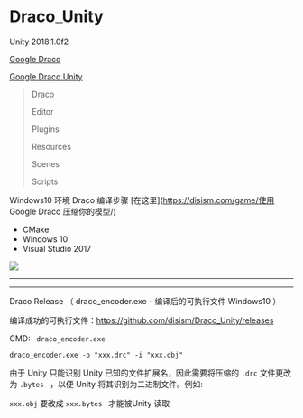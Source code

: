 # Draco_Unity
Unity 2018.1.0f2

[Google Draco](https://github.com/google/draco)

[Google Draco Unity](https://github.com/google/draco/tree/master/unity)

> Draco 
>
> Editor
>
> Plugins
>
> Resources
>
> Scenes
>
> Scripts

Windows10 环境 Draco 编译步骤 [在这里](https://disism.com/game/使用 Google Draco 压缩你的模型/)

- CMake 
- Windows 10 
- Visual Studio 2017

![](https://github.com/iifork/Draco_Unity/blob/master/1.png?raw=true)

------

----

Draco Release （ draco_encoder.exe - 编译后的可执行文件 Windows10 ）

编译成功的可执行文件：https://github.com/disism/Draco_Unity/releases

CMD: ` draco_encoder.exe `

`draco_encoder.exe -o "xxx.drc" -i "xxx.obj" `

由于 Unity 只能识别 Unity 已知的文件扩展名，因此需要将压缩的 `.drc` 文件更改为 `.bytes ` ，以便 Unity 将其识别为二进制文件。例如:

`xxx.obj` 要改成 `xxx.bytes ` 才能被Unity 读取

